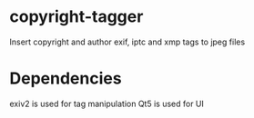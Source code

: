 # copyright-tagger
Insert copyright and author exif, iptc and xmp tags to jpeg files

# Dependencies
exiv2 is used for tag manipulation
Qt5 is used for UI
